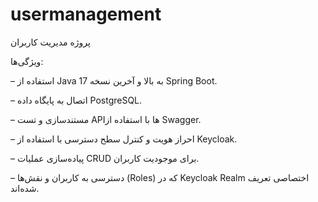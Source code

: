 # usermanagement
پروژه مدیریت کاربران

ویژگی‌ها:

 – استفاده از Java 17 به بالا و آخرین نسخه Spring Boot.
 
 – اتصال به پایگاه داده PostgreSQL.
 
 – مستندسازی و تست APIها با استفاده از Swagger.
 
 – احراز هویت و کنترل سطح دسترسی با استفاده از Keycloak.
 
 – پیاده‌سازی عملیات CRUD برای موجودیت کاربران.
 
 – دسترسی به کاربران و نقش‌ها (Roles) که در Keycloak Realm اختصاصی تعریف شده‌اند.
 
